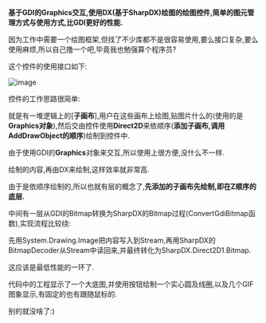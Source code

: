 **基于GDI的Graphics交互,使用DX(基于SharpDX)绘图的绘图控件,简单的图元管理方式与使用方式,比GDI更好的性能.**

因为工作中需要一个绘图框架,但找了不少库都不是很容易使用,要么接口复杂,要么使用麻烦,所以自己撸一个吧,毕竟我也勉强算个程序员?

这个控件的使用接口如下:

![image](https://github.com/m5home/DXDrawPad/blob/master/interface.png)

控件的工作思路很简单:

就是有一堆逻辑上的\[**子画布**\],用户在这些画布上绘图,贴图片什么的(使用的是**Graphics对象**),然后交由控件使用**Direct2D**来依顺序(**添加子画布,调用AddDrawObject的顺序**)绘制到控件中.

由于使用GDI的**Graphics**对象来交互,所以使用上很方便,没什么不一样.

绘制的内容,再由DX来绘制,这样效率就非常高.

由于是依顺序绘制的,所以也就有层的概念了,__先添加的子画布先绘制,即在Z顺序的底层.__

中间有一层从GDI的Bitmap转换为SharpDX的Bitmap过程(ConvertGdiBitmap函数),实现流程比较绕:

先用System.Drawing.Image把内容写入到Stream,再用SharpDX的BitmapDecoder从Stream中读回来,并最终转化为SharpDX.Direct2D1.Bitmap.

这应该是最低性能的一环了.

代码中的工程显示了一个大底图,并使用按钮绘制一个实心圆及线圈,以及几个GIF图象显示,有固定的也有跟随鼠标的.

别的就没啥了:\)
